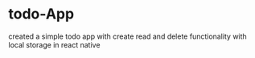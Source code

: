 # todo-App
created a simple todo app with create read and delete functionality with local storage in react native
